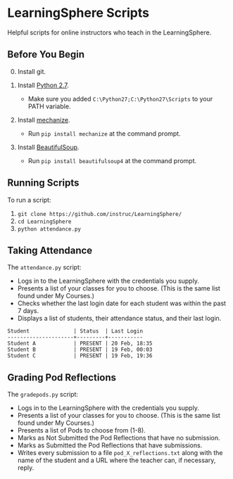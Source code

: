 # LearningSphere Scripts

Helpful scripts for online instructors who teach in the LearningSphere.

## Before You Begin

0. Install git.

1. Install [Python 2.7](https://www.python.org/downloads/).

	* Make sure you added `C:\Python27;C:\Python27\Scripts` to your PATH
	  variable.
	
2. Install [mechanize](https://pypi.python.org/pypi/mechanize/).

	* Run `pip install mechanize` at the command prompt.

3. Install [BeautifulSoup](http://www.crummy.com/software/BeautifulSoup/).

	* Run `pip install beautifulsoup4` at the command prompt.

## Running Scripts

To run a script:

1. `git clone https://github.com/instruc/LearningSphere/`
2. `cd LearningSphere`
3. `python attendance.py`

## Taking Attendance

The `attendance.py` script:

+ Logs in to the LearningSphere with the credentials you supply.
+ Presents a list of your classes for you to choose. (This is the same 
  list found under My Courses.)
+ Checks whether the last login date for each student was within the past 
  7 days.
+ Displays a list of students, their attendance status, and their last 
  login.

```
Student              | Status  | Last Login
---------------------+---------+-----------
Student A            | PRESENT | 20 Feb, 18:35
Student B            | PRESENT | 19 Feb, 00:03
Student C            | PRESENT | 19 Feb, 19:36
```

## Grading Pod Reflections

The `gradepods.py` script:

+ Logs in to the LearningSphere with the credentials you supply.
+ Presents a list of your classes for you to choose. (This is the same 
  list found under My Courses.)
+ Presents a list of Pods to choose from (1-8).
+ Marks as Not Submitted the Pod Reflections that have no submission.
+ Marks as Submitted the Pod Reflections that have submissions.
+ Writes every submission to a file `pod_X_reflections.txt` along with the
  name of the student and a URL where the teacher can, if necessary, reply.

